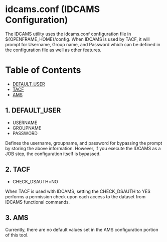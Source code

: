 # idcams.conf (IDCAMS Configuration)

The IDCAMS utility uses the idcams.conf configuration file in ${OPENFRAME_HOME}/config. When IDCAMS is used by TACF, it will prompt for Username, Group name, and Password which can be defined in the configuration file as well as other features.

# Table of Contents

- [DEFAULT_USER](#1-default_user "Default Configuration for IDCAMS")
- [TACF](#2-tacf "Security Configuration for IDCAMS")
- [AMS](#3-ams "AMS Configuration")

## 1. DEFAULT_USER

- USERNAME
- GROUPNAME
- PASSWORD

Defines the username, groupname, and password for bypassing the prompt by storing the above information. However, if you execute the IDCAMS as a JOB step, the configuration itself is bypassed.

## 2. TACF

- CHECK_DSAUTH=NO

When TACF is used with IDCAMS, setting the CHECK_DSAUTH to YES performs a permission check upon each access to the dataset from IDCAMS functional commands.

## 3. AMS

Currently, there are no default values set in the AMS configuration portion of this tool.
